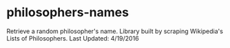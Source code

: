# philosophers-names

Retrieve a random philosopher's name.
Library built by scraping Wikipedia's Lists of Philosophers. 
Last Updated: 4/19/2016

